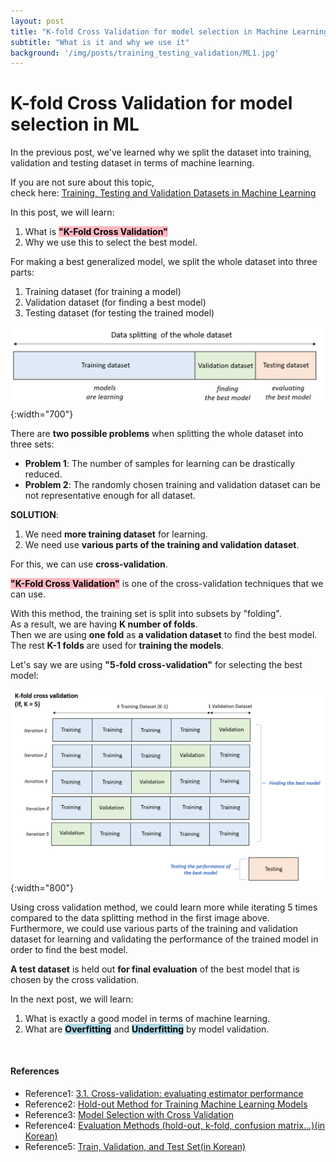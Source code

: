 ```yaml
---
layout: post
title: "K-fold Cross Validation for model selection in Machine Learning"
subtitle: "What is it and why we use it"
background: '/img/posts/training_testing_validation/ML1.jpg'
---
```


# K-fold Cross Validation for model selection in ML

In the previous post, we've learned why we split the dataset into training, validation and testing dataset in terms of machine learning.

If you are not sure about this topic,  
check here: [Training, Testing and Validation Datasets in Machine Learning](https://arpark1231.github.io/2022/12/24/Train_Test_Validation_Datasets.html)

In this post, we will learn:
1. What is **<mark style="background-color: lightpink">"K-Fold Cross Validation"</mark>**
2. Why we use this to select the best model.

For making a best generalized model, we split the whole dataset into three parts:

1. Training dataset (for training a model)
2. Validation dataset (for finding a best model)
3. Testing dataset (for testing the trained model)

![png](/img/posts/cross_validation/data_split.png){:width="700"}

There are **two possible problems** when splitting the whole dataset into three sets:

* **Problem 1**: The number of samples for learning can be drastically reduced.  
* **Problem 2**: The randomly chosen training and validation dataset can be not representative enough for all dataset.  

**SOLUTION**: 
1. We need **more training dataset** for learning.
2. We need use **various parts of the training and validation dataset**. 


For this, we can use **cross-validation**. 

**<mark style="background-color: lightpink">"K-Fold Cross Validation"</mark>** is one of the cross-validation techniques that we can use.

With this method, the training set is split into subsets by "folding".  
As a result, we are having **K number of folds**.     
Then we are using **one fold** as **a validation dataset** to find the best model.  
The rest **K-1 folds** are used for **training the models**.   

Let's say we are using **"5-fold cross-validation"** for selecting the best model:

![png](/img/posts/cross_validation/cross_validation.png){:width="800"}

Using cross validation method, we could learn more while iterating 5 times compared to the data splitting method in the first image above.   
Furthermore, we could use various parts of the training and validation dataset for learning and validating the performance of the trained model in order to find the best model. 

**A test dataset** is held out **for final evaluation** of the best model that is chosen by the cross validation. 

In the next post, we will learn:
1. What is exactly a good model in terms of machine learning. 
2. What are **<mark style="background-color: lightblue">Overfitting</mark>** and **<mark style="background-color: lightblue">Underfitting</mark>** by model validation.

<br/>

#### References

* Reference1: [3.1. Cross-validation: evaluating estimator performance](https://scikit-learn.org/stable/modules/cross_validation.html)
* Reference2: [Hold-out Method for Training Machine Learning Models](https://vitalflux.com/hold-out-method-for-training-machine-learning-model/) 
* Reference3: [Model Selection with Cross Validation](https://harvard-iacs.github.io/2021-CS109A/lectures/lecture05/presentation/ModelSelection_withCV.pdf)
* Reference4: [Evaluation Methods (hold-out, k-fold, confusion matrix...)(in Korean)](https://m.blog.naver.com/myksh0903/222110413015)
* Reference5: [Train, Validation, and Test Set(in Korean)](https://pozalabs.github.io/Dataset_Splitting/)
